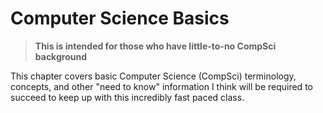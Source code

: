 # Computer Science Basics
> **This is intended for those who have little-to-no CompSci background**

This chapter covers basic Computer Science (CompSci) terminology, concepts, and other "need to know" information I think will be required to succeed to keep up with this incredibly fast paced class.